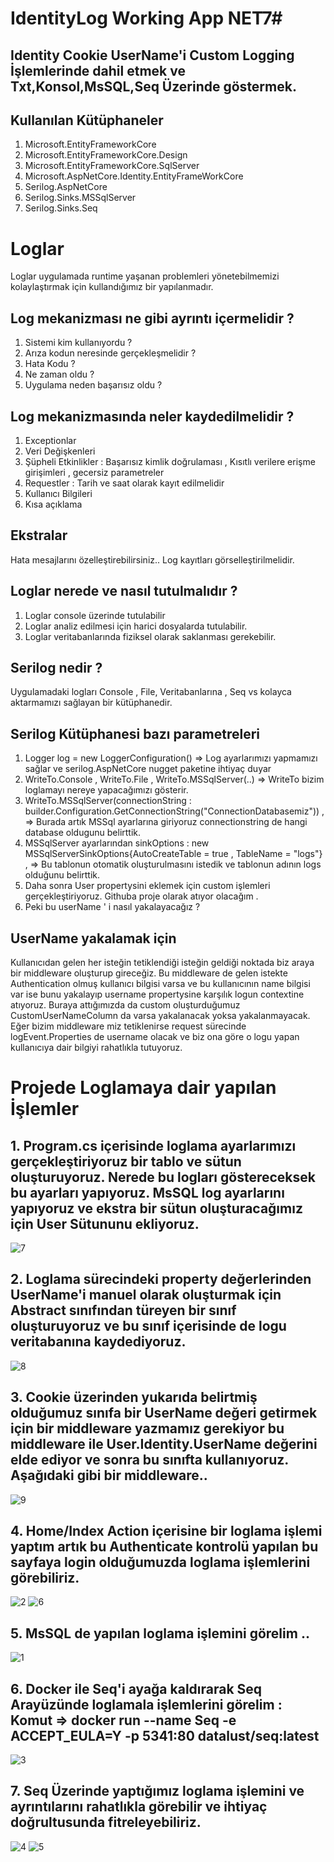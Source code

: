 # IdentityLog Working App NET7#

## Identity Cookie UserName'i Custom Logging İşlemlerinde dahil etmek ve Txt,Konsol,MsSQL,Seq Üzerinde göstermek. ##

## Kullanılan Kütüphaneler ##
1. Microsoft.EntityFrameworkCore 
2. Microsoft.EntityFrameworkCore.Design 
3. Microsoft.EntityFrameworkCore.SqlServer  
4. Microsoft.AspNetCore.Identity.EntityFrameWorkCore
5. Serilog.AspNetCore
6. Serilog.Sinks.MSSqlServer
7. Serilog.Sinks.Seq

# Loglar #
Loglar uygulamada runtime yaşanan problemleri yönetebilmemizi kolaylaştırmak için kullandığımız bir yapılanmadır.

## Log mekanizması ne gibi ayrıntı içermelidir ? ##

1) Sistemi kim kullanıyordu ? 
2) Arıza kodun neresinde gerçekleşmelidir ? 
3) Hata Kodu ? 
4) Ne zaman oldu ?  
5) Uygulama neden başarısız oldu ? 

## Log mekanizmasında neler kaydedilmelidir ? ##
1. Exceptionlar 
2. Veri Değişkenleri 
3. Şüpheli Etkinlikler : Başarısız kimlik doğrulaması , Kısıtlı verilere erişme girişimleri , gecersiz parametreler
4. Requestler : Tarih ve saat olarak kayıt edilmelidir
5. Kullanıcı Bilgileri
6. Kısa açıklama

## Ekstralar ## 

Hata mesajlarını özelleştirebilirsiniz..
Log kayıtları görselleştirilmelidir.

## Loglar nerede ve nasıl tutulmalıdır ? ##
1. Loglar console üzerinde tutulabilir
2. Loglar analiz edilmesi için harici dosyalarda tutulabilir. 
3. Loglar veritabanlarında fiziksel olarak saklanması gerekebilir.

## Serilog nedir ? ##
Uygulamadaki logları Console , File, Veritabanlarına , Seq vs kolayca aktarmamızı sağlayan bir kütüphanedir.

## Serilog Kütüphanesi bazı parametreleri ##
1. Logger log = new LoggerConfiguration() => Log ayarlarımızı yapmamızı sağlar ve serilog.AspNetCore nugget paketine ihtiyaç duyar
2. WriteTo.Console , WriteTo.File , WriteTo.MSSqlServer(..) => WriteTo bizim loglamayı nereye yapacağımızı gösterir.
3. WriteTo.MSSqlServer(connectionString : builder.Configuration.GetConnectionString("ConnectionDatabasemiz")) , => Burada artık MSSql ayarlarına giriyoruz connectionstring de hangi database oldugunu belirttik.
4. MSSqlServer ayarlarından sinkOptions : new MSSqlServerSinkOptions{AutoCreateTable = true , TableName = "logs"} , => Bu tablonun otomatik oluşturulmasını istedik ve tablonun adının logs olduğunu belirttik. 
5.  Daha sonra User propertysini eklemek için custom işlemleri gerçekleştiriyoruz. Githuba proje olarak atıyor olacağım . 
6.  Peki bu userName ' i nasıl yakalayacağız ? 


## UserName yakalamak için ##

Kullanıcıdan gelen her isteğin tetiklendiği isteğin geldiği noktada biz araya bir middleware oluşturup gireceğiz. Bu middleware de gelen istekte Authentication olmuş kullanıcı bilgisi varsa  ve bu kullanıcının name bilgisi var ise bunu yakalayıp username propertysine karşılık logun contextine atıyoruz. Buraya attığımızda da custom oluşturduğumuz CustomUserNameColumn da varsa yakalanacak yoksa yakalanmayacak. Eğer bizim middleware miz tetiklenirse request sürecinde logEvent.Properties de username olacak ve biz ona göre o logu yapan kullanıcıya dair bilgiyi rahatlıkla tutuyoruz.  

# Projede Loglamaya dair yapılan İşlemler #
## 1. Program.cs içerisinde loglama ayarlarımızı gerçekleştiriyoruz bir tablo ve sütun oluşturuyoruz. Nerede bu logları göstereceksek bu ayarları yapıyoruz. MsSQL log ayarlarını yapıyoruz ve ekstra bir sütun oluşturacağımız için User Sütununu ekliyoruz. ##
![7](https://user-images.githubusercontent.com/68101192/210206045-dd8014a9-8c80-432a-9f67-6a6124ddebf9.png)

## 2. Loglama sürecindeki property değerlerinden UserName'i manuel olarak oluşturmak için Abstract sınıfından türeyen bir sınıf oluşturuyoruz ve bu sınıf içerisinde de logu veritabanına kaydediyoruz.  ##
![8](https://user-images.githubusercontent.com/68101192/210206466-8abb05a6-2514-45f1-8f34-f25a43242c3b.png)

## 3. Cookie üzerinden yukarıda belirtmiş olduğumuz sınıfa bir UserName değeri getirmek için bir middleware yazmamız gerekiyor bu middleware ile User.Identity.UserName değerini elde ediyor ve sonra bu sınıfta kullanıyoruz. Aşağıdaki gibi bir middleware..  ##
![9](https://user-images.githubusercontent.com/68101192/210206612-d4181bfb-5309-4cf0-b34b-d083d5c032ce.png)

## 4. Home/Index  Action içerisine bir loglama işlemi yaptım artık bu Authenticate kontrolü yapılan bu sayfaya login olduğumuzda loglama işlemlerini görebiliriz. ##
![2](https://user-images.githubusercontent.com/68101192/210206826-daea69a1-73a8-41ac-9e27-1c577bff9d08.png)
![6](https://user-images.githubusercontent.com/68101192/210206755-0d3aaf66-3f46-4575-aeec-95e23bada294.png)

## 5. MsSQL de yapılan loglama işlemini görelim .. ##
![1](https://user-images.githubusercontent.com/68101192/210206804-13b5a56a-cd7b-454d-8cc9-6a8b17a20961.png)

## 6. Docker ile Seq'i ayağa kaldırarak Seq Arayüzünde loglamala işlemlerini görelim : Komut => docker run --name Seq -e ACCEPT_EULA=Y -p 5341:80 datalust/seq:latest ##
![3](https://user-images.githubusercontent.com/68101192/210206888-4baccc06-2185-4607-8c4f-28830136322e.png)

## 7. Seq Üzerinde yaptığımız loglama işlemini ve ayrıntılarını rahatlıkla görebilir ve ihtiyaç doğrultusunda fitreleyebiliriz. ##
![4](https://user-images.githubusercontent.com/68101192/210207151-a42b2829-808b-4347-a501-91408cb141ca.png)
![5](https://user-images.githubusercontent.com/68101192/210207154-319f9750-00b1-4622-bdbd-1d22b067cb6a.png)


